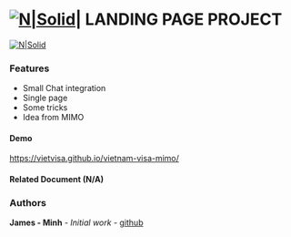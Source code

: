 # [![N|Solid](https://www.viet-visa.com/logos/icon36x36.png)](https://www.viet-visa.com/)| LANDING PAGE PROJECT

[![N|Solid](https://vietvisa.github.io/vietnam-visa-mimo/demo.png)](https://www.viet-visa.com/)

### Features
* Small Chat integration
* Single page
* Some tricks
* Idea from MIMO 

#### Demo
https://vietvisa.github.io/vietnam-visa-mimo/

#### Related Document (N/A)


### Authors
**James - Minh** - *Initial work* - [github](https://github.com/jamesmoonlee)
